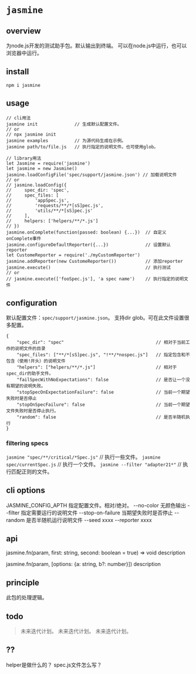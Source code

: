 # `jasmine`

## overview
为node.js开发的测试助手包。默认输出到终端。
可以在node.js中运行，也可以浏览器中运行。

## install
`npm i jasmine`

## usage
```
// cli用法
jasmine init              // 生成默认配置文件。
// or
// npx jasmine init
jasmine examples          // 为源代码生成在示例。
jasmine path/to/file.js   // 执行指定的说明文件。也可使用glob。

// library用法
let Jasmine = require('jasmine')
let jasmine = new Jasmine()
jasmine.loadConfigFile('spec/support/jasmine.json') // 加载说明文件
// or
// jasmine.loadConfig({
//     spec_dir: 'spec',
//     spec_files: [
//         'appSpec.js',
//         'requests/**/*[sS]pec.js',
//         'utils/**/*[sS]pec.js'
//     ],
//     helpers: ['helpers/**/*.js']
// })
jasmine.onComplete(function(passed: boolean) {...})  // 自定义onComplete事件
jasmine.configureDefaultReporter({...})              // 设置默认reporter
let CustomeReporter = require('./myCustomReporter')
jasmine.addReporter(new CustomeReporter())           // 添加reporter
jasmine.execute()                                    // 执行测试
// or
// jasmine.execute(['fooSpec.js'], 'a spec name')    // 执行指定的说明文件
```

## configuration
默认配置文件：`spec/support/jasmine.json`。
支持dir glob。可在此文件设置很多配置。
```
{
    "spec_dir": "spec"                                   // 相对于当前工作的说明文件的目录
    "spec_files": ["**/*[sS]pec.js", "!**/*nospec.js"]   // 指定包含和不包含（使用!开头）的说明文件
    "helpers": ["helpers/**/*.js"]                       // 相对于spec_dir的助手文件。
    "failSpecWithNoExpectations": false                  // 是否让一个没有期望的说明失败。
    "stopSpecOnExpectationFailure": false                // 当前一个期望失败时是否停止
    "stopOnSpecFailure": false                           // 当前一个期望文件失败时是否停止执行。
    "random": false                                      // 是否半随机执行
}
```

### filtering specs
`jasmine "spec/**/critical/*Spec.js"`   // 执行一些文件。
`jasmine spec/currentSpec.js`           // 执行一个文件。
`jasmine --filter "adapter21*"`          // 执行匹配正则的文件。

## cli options
JASMINE_CONFIG_APTH  指定配置文件。相对/绝对。
--no-color           无颜色输出
--filter             指定需要运行的说明文件
--stop-on-failure    当期望失败时是否停止
--random             是否半随机运行说明文件
--seed               xxxx
--reporter           xxxx


## api

jasmine.fn(param, first: string, second: boolean = true) => void
description

jasmine.fn(param, [options: {a: string, b?: number}])
description

## principle
此包的处理逻辑。

## todo
> 未来迭代计划。
> 未来迭代计划。
> 未来迭代计划。

## ??
helper是做什么的？
spec.js文件怎么写？